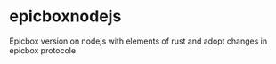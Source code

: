 # epicboxnodejs
Epicbox version on nodejs with elements of rust and adopt changes in epicbox protocole

